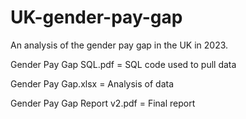 # UK-gender-pay-gap
An analysis of the gender pay gap in the UK in 2023.

Gender Pay Gap SQL.pdf = SQL code used to pull data

Gender Pay Gap.xlsx = Analysis of data

Gender Pay Gap Report v2.pdf = Final report
